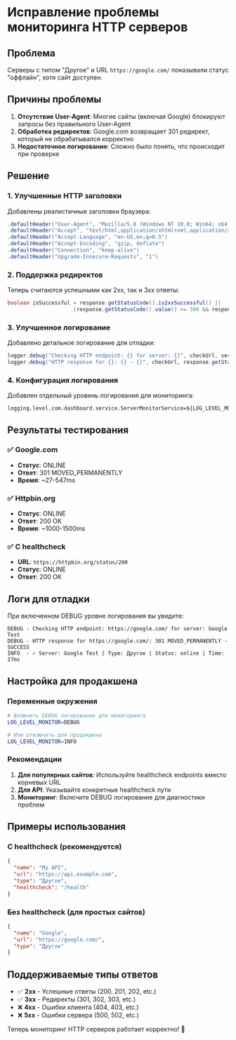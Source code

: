 # Исправление проблемы мониторинга HTTP серверов

## Проблема

Серверы с типом "Другое" и URL `https://google.com/` показывали статус "оффлайн", хотя сайт доступен.

## Причины проблемы

1. **Отсутствие User-Agent**: Многие сайты (включая Google) блокируют запросы без правильного User-Agent
2. **Обработка редиректов**: Google.com возвращает 301 редирект, который не обрабатывался корректно
3. **Недостаточное логирование**: Сложно было понять, что происходит при проверке

## Решение

### 1. Улучшенные HTTP заголовки

Добавлены реалистичные заголовки браузера:

```java
.defaultHeader("User-Agent", "Mozilla/5.0 (Windows NT 10.0; Win64; x64) AppleWebKit/537.36 (KHTML, like Gecko) Chrome/91.0.4472.124 Safari/537.36")
.defaultHeader("Accept", "text/html,application/xhtml+xml,application/xml;q=0.9,image/webp,*/*;q=0.8")
.defaultHeader("Accept-Language", "en-US,en;q=0.5")
.defaultHeader("Accept-Encoding", "gzip, deflate")
.defaultHeader("Connection", "keep-alive")
.defaultHeader("Upgrade-Insecure-Requests", "1")
```

### 2. Поддержка редиректов

Теперь считаются успешными как 2xx, так и 3xx ответы:

```java
boolean isSuccessful = response.getStatusCode().is2xxSuccessful() || 
                     (response.getStatusCode().value() >= 300 && response.getStatusCode().value() < 400);
```

### 3. Улучшенное логирование

Добавлено детальное логирование для отладки:

```java
logger.debug("Checking HTTP endpoint: {} for server: {}", checkUrl, server.getName());
logger.debug("HTTP response for {}: {} - {}", checkUrl, response.getStatusCode(), isSuccessful ? "SUCCESS" : "FAILED");
```

### 4. Конфигурация логирования

Добавлен отдельный уровень логирования для мониторинга:

```properties
logging.level.com.dashboard.service.ServerMonitorService=${LOG_LEVEL_MONITOR:DEBUG}
```

## Результаты тестирования

### ✅ Google.com
- **Статус**: ONLINE
- **Ответ**: 301 MOVED_PERMANENTLY
- **Время**: ~27-547ms

### ✅ Httpbin.org
- **Статус**: ONLINE  
- **Ответ**: 200 OK
- **Время**: ~1000-1500ms

### ✅ С healthcheck
- **URL**: `https://httpbin.org/status/200`
- **Статус**: ONLINE
- **Ответ**: 200 OK

## Логи для отладки

При включенном DEBUG уровне логирования вы увидите:

```
DEBUG - Checking HTTP endpoint: https://google.com/ for server: Google Test
DEBUG - HTTP response for https://google.com/: 301 MOVED_PERMANENTLY - SUCCESS
INFO  - ✓ Server: Google Test | Type: Другое | Status: online | Time: 27ms
```

## Настройка для продакшена

### Переменные окружения

```bash
# Включить DEBUG логирование для мониторинга
LOG_LEVEL_MONITOR=DEBUG

# Или отключить для продакшена
LOG_LEVEL_MONITOR=INFO
```

### Рекомендации

1. **Для популярных сайтов**: Используйте healthcheck endpoints вместо корневых URL
2. **Для API**: Указывайте конкретные healthcheck пути
3. **Мониторинг**: Включите DEBUG логирование для диагностики проблем

## Примеры использования

### С healthcheck (рекомендуется)
```json
{
  "name": "My API",
  "url": "https://api.example.com",
  "type": "Другое",
  "healthcheck": "/health"
}
```

### Без healthcheck (для простых сайтов)
```json
{
  "name": "Google",
  "url": "https://google.com/",
  "type": "Другое"
}
```

## Поддерживаемые типы ответов

- ✅ **2xx** - Успешные ответы (200, 201, 202, etc.)
- ✅ **3xx** - Редиректы (301, 302, 303, etc.)
- ❌ **4xx** - Ошибки клиента (404, 403, etc.)
- ❌ **5xx** - Ошибки сервера (500, 502, etc.)

Теперь мониторинг HTTP серверов работает корректно! 🚀
